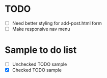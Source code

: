 # TODO 
- [ ] Need better styling for add-post.html form
- [ ] Make responsive nav menu

# Sample to do list
- [ ] Unchecked TODO sample
- [x] Checked TODO sample